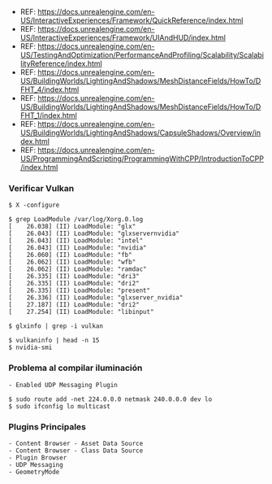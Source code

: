 - REF: https://docs.unrealengine.com/en-US/InteractiveExperiences/Framework/QuickReference/index.html
- REF: https://docs.unrealengine.com/en-US/InteractiveExperiences/Framework/UIAndHUD/index.html
- REF: https://docs.unrealengine.com/en-US/TestingAndOptimization/PerformanceAndProfiling/Scalability/ScalabilityReference/index.html
- REF: https://docs.unrealengine.com/en-US/BuildingWorlds/LightingAndShadows/MeshDistanceFields/HowTo/DFHT_4/index.html
- REF: https://docs.unrealengine.com/en-US/BuildingWorlds/LightingAndShadows/MeshDistanceFields/HowTo/DFHT_1/index.html
- REF: https://docs.unrealengine.com/en-US/BuildingWorlds/LightingAndShadows/CapsuleShadows/Overview/index.html
- REF: https://docs.unrealengine.com/en-US/ProgrammingAndScripting/ProgrammingWithCPP/IntroductionToCPP/index.html


### Verificar Vulkan
~~~
$ X -configure
~~~

~~~
$ grep LoadModule /var/log/Xorg.0.log
[    26.038] (II) LoadModule: "glx"
[    26.043] (II) LoadModule: "glxservernvidia"
[    26.043] (II) LoadModule: "intel"
[    26.043] (II) LoadModule: "nvidia"
[    26.060] (II) LoadModule: "fb"
[    26.062] (II) LoadModule: "wfb"
[    26.062] (II) LoadModule: "ramdac"
[    26.335] (II) LoadModule: "dri3"
[    26.335] (II) LoadModule: "dri2"
[    26.335] (II) LoadModule: "present"
[    26.336] (II) LoadModule: "glxserver_nvidia"
[    27.187] (II) LoadModule: "dri2"
[    27.254] (II) LoadModule: "libinput"
~~~

~~~
$ glxinfo | grep -i vulkan
~~~

~~~
$ vulkaninfo | head -n 15
$ nvidia-smi
~~~


### Problema al compilar iluminación
~~~
- Enabled UDP Messaging Plugin

$ sudo route add -net 224.0.0.0 netmask 240.0.0.0 dev lo
$ sudo ifconfig lo multicast
~~~


### Plugins Principales
~~~
- Content Browser - Asset Data Source
- Content Browser - Class Data Source
- Plugin Browser
- UDP Messaging
- GeometryMode
~~~
